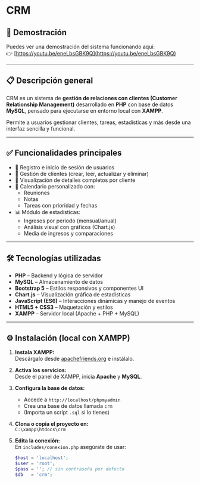# CRM

## 🎥 Demostración

Puedes ver una demostración del sistema funcionando aquí:  
👉 [https://youtu.be/eneLbsGBK9Q](https://youtu.be/eneLbsGBK9Q)

---

## 📋 Descripción general

CRM es un sistema de **gestión de relaciones con clientes (Customer Relationship Management)** desarrollado en **PHP** con base de datos **MySQL**, pensado para ejecutarse en entorno local con **XAMPP**.  

Permite a usuarios gestionar clientes, tareas, estadísticas y más desde una interfaz sencilla y funcional.

---

## ✅ Funcionalidades principales

- 🔐 Registro e inicio de sesión de usuarios
- 👥 Gestión de clientes (crear, leer, actualizar y eliminar)
- 🔎 Visualización de detalles completos por cliente
- 📅 Calendario personalizado con:
  - Reuniones
  - Notas
  - Tareas con prioridad y fechas
- 📊 Módulo de estadísticas:
  - Ingresos por período (mensual/anual)
  - Análisis visual con gráficos (Chart.js)
  - Media de ingresos y comparaciones

---

## 🛠 Tecnologías utilizadas

- **PHP** – Backend y lógica de servidor  
- **MySQL** – Almacenamiento de datos  
- **Bootstrap 5** – Estilos responsivos y componentes UI  
- **Chart.js** – Visualización gráfica de estadísticas  
- **JavaScript (ES6)** – Interacciones dinámicas y manejo de eventos  
- **HTML5 + CSS3** – Maquetación y estilos  
- **XAMPP** – Servidor local (Apache + PHP + MySQL)

---

## ⚙️ Instalación (local con XAMPP)

1. **Instala XAMPP:**  
   Descárgalo desde [apachefriends.org](https://www.apachefriends.org/index.html) e instálalo.

2. **Activa los servicios:**  
   Desde el panel de XAMPP, inicia **Apache** y **MySQL**.

3. **Configura la base de datos:**  
   - Accede a `http://localhost/phpmyadmin`
   - Crea una base de datos llamada `crm`
   - (Importa un script `.sql` si lo tienes)

4. **Clona o copia el proyecto en:**  
   `C:\xampp\htdocs\crm`

5. **Edita la conexión:**  
   En `includes/conexion.php` asegúrate de usar:
   ```php
   $host = 'localhost';
   $user = 'root';
   $pass = ''; // sin contraseña por defecto
   $db   = 'crm';
